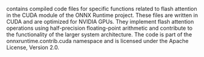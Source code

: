 contains compiled code files for specific functions related to flash attention in the CUDA module of the ONNX Runtime project. These files are written in CUDA and are optimized for NVIDIA GPUs. They implement flash attention operations using half-precision floating-point arithmetic and contribute to the functionality of the larger system architecture. The code is part of the onnxruntime.contrib.cuda namespace and is licensed under the Apache License, Version 2.0.